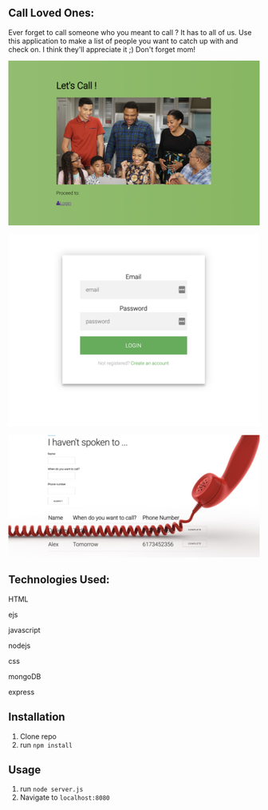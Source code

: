 ## Call Loved Ones:

Ever forget to call someone who you meant to call ? It has to all of us. Use this application to make a list of people you want to catch up with and check on. I think they'll appreciate it ;) Don't forget mom!


![](public/img/welcomepg.png)



![](public/img/login1.png)


![](public/img/profile.png)

## Technologies Used:
HTML

ejs

javascript

nodejs

css

mongoDB

express


## Installation

1. Clone repo
2. run `npm install`

## Usage

1. run `node server.js`
2. Navigate to `localhost:8080`


